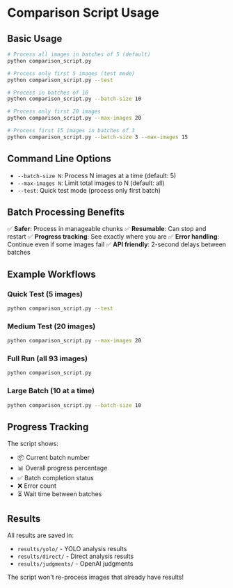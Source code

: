 # Comparison Script Usage

## Basic Usage

```bash
# Process all images in batches of 5 (default)
python comparison_script.py

# Process only first 5 images (test mode)
python comparison_script.py --test

# Process in batches of 10
python comparison_script.py --batch-size 10

# Process only first 20 images
python comparison_script.py --max-images 20

# Process first 15 images in batches of 3
python comparison_script.py --batch-size 3 --max-images 15
```

## Command Line Options

- `--batch-size N`: Process N images at a time (default: 5)
- `--max-images N`: Limit total images to N (default: all)
- `--test`: Quick test mode (process only first batch)

## Batch Processing Benefits

✅ **Safer**: Process in manageable chunks
✅ **Resumable**: Can stop and restart
✅ **Progress tracking**: See exactly where you are
✅ **Error handling**: Continue even if some images fail
✅ **API friendly**: 2-second delays between batches

## Example Workflows

### Quick Test (5 images)
```bash
python comparison_script.py --test
```

### Medium Test (20 images)
```bash
python comparison_script.py --max-images 20
```

### Full Run (all 93 images)
```bash
python comparison_script.py
```

### Large Batch (10 at a time)
```bash
python comparison_script.py --batch-size 10
```

## Progress Tracking

The script shows:
- 📦 Current batch number
- 📊 Overall progress percentage
- ✅ Batch completion status
- ❌ Error count
- ⏳ Wait time between batches

## Results

All results are saved in:
- `results/yolo/` - YOLO analysis results
- `results/direct/` - Direct analysis results
- `results/judgments/` - OpenAI judgments

The script won't re-process images that already have results! 